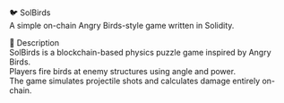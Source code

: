 🐦 SolBirds             
A simple on-chain Angry Birds-style game written in Solidity.       
           
🎯 Description       
SolBirds is a blockchain-based physics puzzle game inspired by Angry Birds.           
Players fire birds at enemy structures using angle and power.                
The game simulates projectile shots and calculates damage entirely on-chain.              
    
